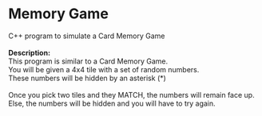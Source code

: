 # Memory Game
C++ program to simulate a Card Memory Game<br/><br/>
**Description:**<br/>
This program is similar to a Card Memory Game. <br/>
You will be given a 4x4 tile with a set of random numbers.<br/>
These numbers will be hidden by an asterisk (*)<br/><br/>
Once you pick two tiles and they MATCH, the numbers will remain face up.<br/>
Else, the numbers will be hidden and you will have to try again.<br/><br/>
